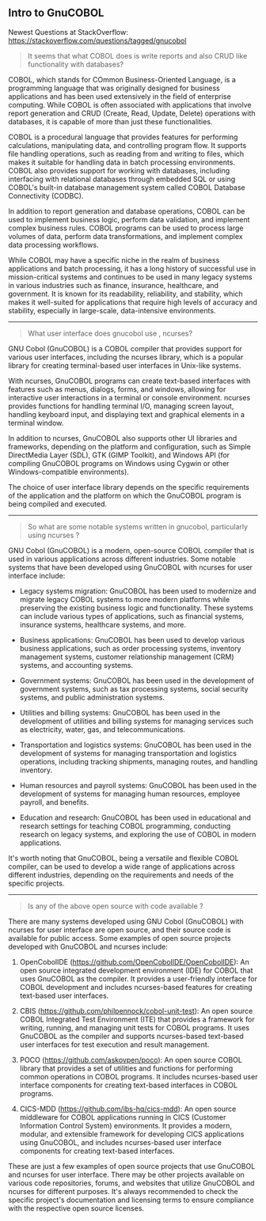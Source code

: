 ## Intro to GnuCOBOL

Newest Questions at StackOverflow: https://stackoverflow.com/questions/tagged/gnucobol

> It seems that what COBOL does is write reports and also CRUD like functionality with databases? 

COBOL, which stands for COmmon Business-Oriented Language, is a programming language that was originally designed for business applications and has been used extensively in the field of enterprise computing. While COBOL is often associated with applications that involve report generation and CRUD (Create, Read, Update, Delete) operations with databases, it is capable of more than just these functionalities.

COBOL is a procedural language that provides features for performing calculations, manipulating data, and controlling program flow. It supports file handling operations, such as reading from and writing to files, which makes it suitable for handling data in batch processing environments. COBOL also provides support for working with databases, including interfacing with relational databases through embedded SQL or using COBOL's built-in database management system called COBOL Database Connectivity (CODBC).

In addition to report generation and database operations, COBOL can be used to implement business logic, perform data validation, and implement complex business rules. COBOL programs can be used to process large volumes of data, perform data transformations, and implement complex data processing workflows.

While COBOL may have a specific niche in the realm of business applications and batch processing, it has a long history of successful use in mission-critical systems and continues to be used in many legacy systems in various industries such as finance, insurance, healthcare, and government. It is known for its readability, reliability, and stability, which makes it well-suited for applications that require high levels of accuracy and stability, especially in large-scale, data-intensive environments.

---
> What user interface does gnucobol use , ncurses? 

GNU Cobol (GnuCOBOL) is a COBOL compiler that provides support for various user interfaces, including the ncurses library, which is a popular library for creating terminal-based user interfaces in Unix-like systems.

With ncurses, GnuCOBOL programs can create text-based interfaces with features such as menus, dialogs, forms, and windows, allowing for interactive user interactions in a terminal or console environment. ncurses provides functions for handling terminal I/O, managing screen layout, handling keyboard input, and displaying text and graphical elements in a terminal window.

In addition to ncurses, GnuCOBOL also supports other UI libraries and frameworks, depending on the platform and configuration, such as Simple DirectMedia Layer (SDL), GTK (GIMP Toolkit), and Windows API (for compiling GnuCOBOL programs on Windows using Cygwin or other Windows-compatible environments).

The choice of user interface library depends on the specific requirements of the application and the platform on which the GnuCOBOL program is being compiled and executed.

---
> So what are some notable systems written in gnucobol, particularly using ncurses ? 

GNU Cobol (GnuCOBOL) is a modern, open-source COBOL compiler that is used in various applications across different industries. Some notable systems that have been developed using GnuCOBOL with ncurses for user interface include:

- Legacy systems migration: GnuCOBOL has been used to modernize and migrate legacy COBOL systems to more modern platforms while preserving the existing business logic and functionality. These systems can include various types of applications, such as financial systems, insurance systems, healthcare systems, and more.

- Business applications: GnuCOBOL has been used to develop various business applications, such as order processing systems, inventory management systems, customer relationship management (CRM) systems, and accounting systems.

- Government systems: GnuCOBOL has been used in the development of government systems, such as tax processing systems, social security systems, and public administration systems.

- Utilities and billing systems: GnuCOBOL has been used in the development of utilities and billing systems for managing services such as electricity, water, gas, and telecommunications.

- Transportation and logistics systems: GnuCOBOL has been used in the development of systems for managing transportation and logistics operations, including tracking shipments, managing routes, and handling inventory.

- Human resources and payroll systems: GnuCOBOL has been used in the development of systems for managing human resources, employee payroll, and benefits.

- Education and research: GnuCOBOL has been used in educational and research settings for teaching COBOL programming, conducting research on legacy systems, and exploring the use of COBOL in modern applications.

It's worth noting that GnuCOBOL, being a versatile and flexible COBOL compiler, can be used to develop a wide range of applications across different industries, depending on the requirements and needs of the specific projects.

---
> Is any of the above open source with code available ? 

There are many systems developed using GNU Cobol (GnuCOBOL) with ncurses for user interface are open source, and their source code is available for public access. Some examples of open source projects developed with GnuCOBOL and ncurses include:

1. OpenCobolIDE (https://github.com/OpenCobolIDE/OpenCobolIDE): An open source integrated development environment (IDE) for COBOL that uses GnuCOBOL as the compiler. It provides a user-friendly interface for COBOL development and includes ncurses-based features for creating text-based user interfaces.

2. CBIS (https://github.com/philpennock/cobol-unit-test): An open source COBOL Integrated Test Environment (ITE) that provides a framework for writing, running, and managing unit tests for COBOL programs. It uses GnuCOBOL as the compiler and supports ncurses-based text-based user interfaces for test execution and result management.

3. POCO (https://github.com/askovpen/poco): An open source COBOL library that provides a set of utilities and functions for performing common operations in COBOL programs. It includes ncurses-based user interface components for creating text-based interfaces in COBOL programs.

4. CICS-MDD (https://github.com/ibs-hq/cics-mdd): An open source middleware for COBOL applications running in CICS (Customer Information Control System) environments. It provides a modern, modular, and extensible framework for developing CICS applications using GnuCOBOL, and includes ncurses-based user interface components for creating text-based interfaces.

These are just a few examples of open source projects that use GnuCOBOL and ncurses for user interface. There may be other projects available on various code repositories, forums, and websites that utilize GnuCOBOL and ncurses for different purposes. It's always recommended to check the specific project's documentation and licensing terms to ensure compliance with the respective open source licenses.




